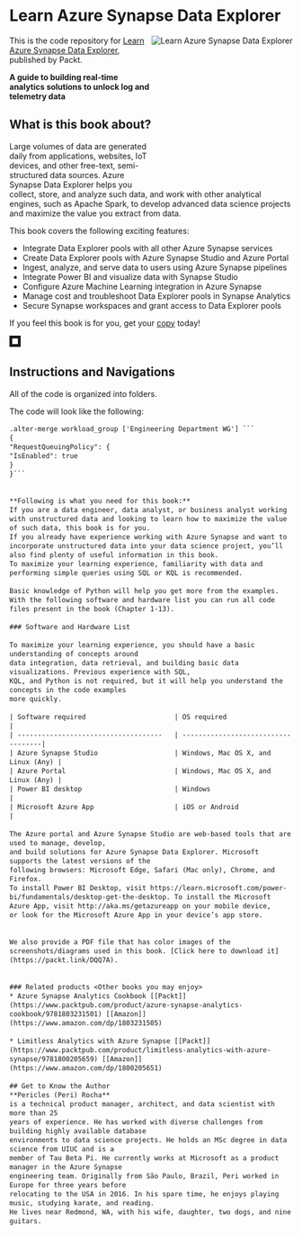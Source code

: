 # Learn Azure Synapse Data Explorer	

<a href="https://www.packtpub.com/product/learn-azure-synapse-data-explorer/9781803233956?utm_source=github&utm_medium=repository&utm_campaign=9781803233956"><img src="https://static.packt-cdn.com/products/9781803233956/cover/smaller" alt="Learn Azure Synapse Data Explorer" height="256px" align="right"></a>

This is the code repository for [Learn Azure Synapse Data Explorer](https://www.packtpub.com/product/learn-azure-synapse-data-explorer/9781803233956?utm_source=github&utm_medium=repository&utm_campaign=9781803233956), published by Packt.

**A guide to building real-time analytics solutions to unlock log and telemetry data**

## What is this book about?
Large volumes of data are generated daily from applications, websites, IoT devices, and other free-text, semi-structured data sources. Azure Synapse Data Explorer helps you collect, store, 
and analyze such data, and work with other analytical engines, such as Apache Spark, to develop advanced data science projects and maximize the value you extract from data.

This book covers the following exciting features: 
* Integrate Data Explorer pools with all other Azure Synapse services
* Create Data Explorer pools with Azure Synapse Studio and Azure Portal
* Ingest, analyze, and serve data to users using Azure Synapse pipelines
* Integrate Power BI and visualize data with Synapse Studio
* Configure Azure Machine Learning integration in Azure Synapse
* Manage cost and troubleshoot Data Explorer pools in Synapse Analytics
* Secure Synapse workspaces and grant access to Data Explorer pools

If you feel this book is for you, get your [copy](https://www.amazon.com/dp/B09NC5XJ6D) today!

<a href="https://www.packtpub.com/?utm_source=github&utm_medium=banner&utm_campaign=GitHubBanner"><img src="https://raw.githubusercontent.com/PacktPublishing/GitHub/master/GitHub.png" 
alt="https://www.packtpub.com/" border="5" /></a>


## Instructions and Navigations
All of the code is organized into folders.

The code will look like the following:
```
.alter-merge workload_group ['Engineering Department WG'] ```
{
"RequestQueuingPolicy": {
"IsEnabled": true
}
}``` 


**Following is what you need for this book:**
If you are a data engineer, data analyst, or business analyst working with unstructured data and looking to learn how to maximize the value of such data, this book is for you. 
If you already have experience working with Azure Synapse and want to incorporate unstructured data into your data science project, you’ll also find plenty of useful information in this book. 
To maximize your learning experience, familiarity with data and performing simple queries using SQL or KQL is recommended. 

Basic knowledge of Python will help you get more from the examples.	
With the following software and hardware list you can run all code files present in the book (Chapter 1-13).

### Software and Hardware List

To maximize your learning experience, you should have a basic understanding of concepts around
data integration, data retrieval, and building basic data visualizations. Previous experience with SQL,
KQL, and Python is not required, but it will help you understand the concepts in the code examples
more quickly.

| Software required                      | OS required                        |
| ------------------------------------   | -----------------------------------|
| Azure Synapse Studio                   | Windows, Mac OS X, and Linux (Any) |                                                            
| Azure Portal                           | Windows, Mac OS X, and Linux (Any) |
| Power BI desktop                       | Windows                            |
| Microsoft Azure App                    | iOS or Android                     |

The Azure portal and Azure Synapse Studio are web-based tools that are used to manage, develop,
and build solutions for Azure Synapse Data Explorer. Microsoft supports the latest versions of the
following browsers: Microsoft Edge, Safari (Mac only), Chrome, and Firefox.
To install Power BI Desktop, visit https://learn.microsoft.com/power-bi/fundamentals/desktop-get-the-desktop. To install the Microsoft Azure App, visit http://aka.ms/getazureapp on your mobile device,
or look for the Microsoft Azure App in your device’s app store.


We also provide a PDF file that has color images of the screenshots/diagrams used in this book. [Click here to download it](https://packt.link/DQQ7A).


### Related products <Other books you may enjoy>
* Azure Synapse Analytics Cookbook [[Packt]](https://www.packtpub.com/product/azure-synapse-analytics-cookbook/9781803231501) [[Amazon]](https://www.amazon.com/dp/1803231505)

* Limitless Analytics with Azure Synapse [[Packt]](https://www.packtpub.com/product/limitless-analytics-with-azure-synapse/9781800205659) [[Amazon]](https://www.amazon.com/dp/1800205651)

## Get to Know the Author
**Pericles (Peri) Rocha**
is a technical product manager, architect, and data scientist with more than 25
years of experience. He has worked with diverse challenges from building highly available database
environments to data science projects. He holds an MSc degree in data science from UIUC and is a
member of Tau Beta Pi. He currently works at Microsoft as a product manager in the Azure Synapse
engineering team. Originally from São Paulo, Brazil, Peri worked in Europe for three years before
relocating to the USA in 2016. In his spare time, he enjoys playing music, studying karate, and reading.
He lives near Redmond, WA, with his wife, daughter, two dogs, and nine guitars.
